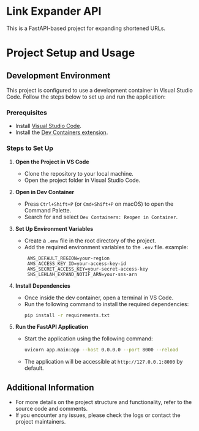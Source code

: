 # Link Expander API
This is a FastAPI-based project for expanding shortened URLs.

# Project Setup and Usage

## Development Environment

This project is configured to use a development container in Visual Studio Code. Follow the steps below to set up and run the application:

### Prerequisites
- Install [Visual Studio Code](https://code.visualstudio.com/).
- Install the [Dev Containers extension](https://marketplace.visualstudio.com/items?itemName=ms-vscode-remote.remote-containers).

### Steps to Set Up

1. **Open the Project in VS Code**
   - Clone the repository to your local machine.
   - Open the project folder in Visual Studio Code.

2. **Open in Dev Container**
   - Press `Ctrl+Shift+P` (or `Cmd+Shift+P` on macOS) to open the Command Palette.
   - Search for and select `Dev Containers: Reopen in Container`.

3. **Set Up Environment Variables**
   - Create a `.env` file in the root directory of the project.
   - Add the required environment variables to the `.env` file. 
   example:
     ```env
      AWS_DEFAULT_REGION=your-region
      AWS_ACCESS_KEY_ID=your-access-key-id
      AWS_SECRET_ACCESS_KEY=your-secret-access-key
      SNS_LEHLAH_EXPAND_NOTIF_ARN=your-sns-arn
     ```
4. **Install Dependencies**
   - Once inside the dev container, open a terminal in VS Code.
   - Run the following command to install the required dependencies:
     ```bash
     pip install -r requirements.txt
     ```

5. **Run the FastAPI Application**
   - Start the application using the following command:
     ```bash
     uvicorn app.main:app --host 0.0.0.0 --port 8000 --reload
     ```
   - The application will be accessible at `http://127.0.0.1:8000` by default.

## Additional Information
- For more details on the project structure and functionality, refer to the source code and comments.
- If you encounter any issues, please check the logs or contact the project maintainers.